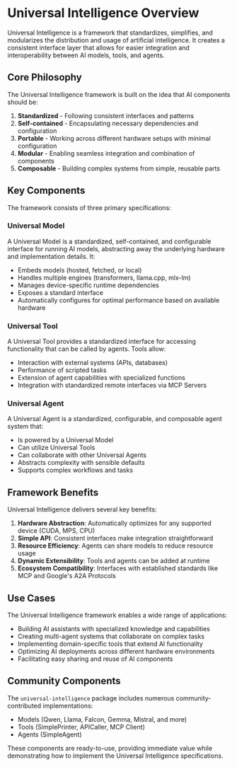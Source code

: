 # Universal Intelligence Overview

Universal Intelligence is a framework that standardizes, simplifies, and modularizes the distribution and usage of artificial intelligence. It creates a consistent interface layer that allows for easier integration and interoperability between AI models, tools, and agents.

## Core Philosophy

The Universal Intelligence framework is built on the idea that AI components should be:

1. **Standardized** - Following consistent interfaces and patterns
2. **Self-contained** - Encapsulating necessary dependencies and configuration
3. **Portable** - Working across different hardware setups with minimal configuration
4. **Modular** - Enabling seamless integration and combination of components
5. **Composable** - Building complex systems from simple, reusable parts

## Key Components

The framework consists of three primary specifications:

### Universal Model

A Universal Model is a standardized, self-contained, and configurable interface for running AI models, abstracting away the underlying hardware and implementation details. It:

- Embeds models (hosted, fetched, or local)
- Handles multiple engines (transformers, llama.cpp, mlx-lm)
- Manages device-specific runtime dependencies
- Exposes a standard interface
- Automatically configures for optimal performance based on available hardware

### Universal Tool

A Universal Tool provides a standardized interface for accessing functionality that can be called by agents. Tools allow:

- Interaction with external systems (APIs, databases)
- Performance of scripted tasks
- Extension of agent capabilities with specialized functions
- Integration with standardized remote interfaces via MCP Servers

### Universal Agent

A Universal Agent is a standardized, configurable, and composable agent system that:

- Is powered by a Universal Model
- Can utilize Universal Tools
- Can collaborate with other Universal Agents
- Abstracts complexity with sensible defaults
- Supports complex workflows and tasks

## Framework Benefits

Universal Intelligence delivers several key benefits:

1. **Hardware Abstraction**: Automatically optimizes for any supported device (CUDA, MPS, CPU)
2. **Simple API**: Consistent interfaces make integration straightforward
3. **Resource Efficiency**: Agents can share models to reduce resource usage
4. **Dynamic Extensibility**: Tools and agents can be added at runtime
5. **Ecosystem Compatibility**: Interfaces with established standards like MCP and Google's A2A Protocols

## Use Cases

The Universal Intelligence framework enables a wide range of applications:

- Building AI assistants with specialized knowledge and capabilities
- Creating multi-agent systems that collaborate on complex tasks
- Implementing domain-specific tools that extend AI functionality
- Optimizing AI deployments across different hardware environments
- Facilitating easy sharing and reuse of AI components

## Community Components

The `universal-intelligence` package includes numerous community-contributed implementations:

- Models (Qwen, Llama, Falcon, Gemma, Mistral, and more)
- Tools (SimplePrinter, APICaller, MCP Client)
- Agents (SimpleAgent)

These components are ready-to-use, providing immediate value while demonstrating how to implement the Universal Intelligence specifications.
